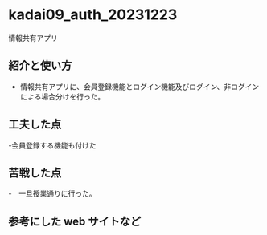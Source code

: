 # kadai09_auth_20231223

情報共有アプリ


## 紹介と使い方

  - 情報共有アプリに、会員登録機能とログイン機能及びログイン、非ログインによる場合分けを行った。

## 工夫した点

  -会員登録する機能も付けた

## 苦戦した点

  -　一旦授業通りに行った。

## 参考にした web サイトなど

